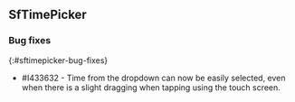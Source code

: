## SfTimePicker   

### Bug fixes
{:#sftimepicker-bug-fixes}

* \#I433632 - Time from the dropdown can now be easily selected, even when there is a slight dragging when tapping using the touch screen.